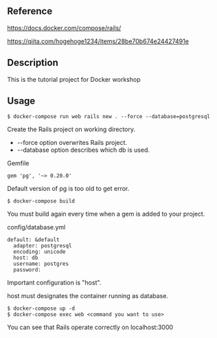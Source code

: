 ## Reference
https://docs.docker.com/compose/rails/

https://qiita.com/hogehoge1234/items/28be70b674e24427491e

## Description
This is the tutorial project for Docker workshop

## Usage

```
$ docker-compose run web rails new . --force --database=postgresql
```

Create the Rails project on working directory.

- --force option overwrites Rails project.
- --database option describes which db is used.

Gemfile
```
gem 'pg', '~> 0.20.0'
```

Default version of pg is too old to get error.

```
$ docker-compose build
```

You must build again every time when a gem is added to your project.

config/database.yml
```
default: &default
  adapter: postgresql
  encoding: unicode
  host: db
  username: postgres
  password:
```

Important configuration is "host".

host must designates the container running as database.

```
$ docker-compose up -d
$ docker-compose exec web <command you want to use>
```

You can see that Rails operate correctly on localhost:3000
